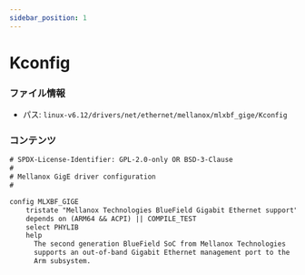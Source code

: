 ```yaml
---
sidebar_position: 1
---
```

# Kconfig

### ファイル情報

- パス: `linux-v6.12/drivers/net/ethernet/mellanox/mlxbf_gige/Kconfig`

### コンテンツ

```txt
# SPDX-License-Identifier: GPL-2.0-only OR BSD-3-Clause
#
# Mellanox GigE driver configuration
#

config MLXBF_GIGE
	tristate "Mellanox Technologies BlueField Gigabit Ethernet support"
	depends on (ARM64 && ACPI) || COMPILE_TEST
	select PHYLIB
	help
	  The second generation BlueField SoC from Mellanox Technologies
	  supports an out-of-band Gigabit Ethernet management port to the
	  Arm subsystem.

```
